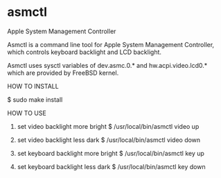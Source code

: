 # asmctl
Apple System Management Controller

Asmctl is a command line tool for Apple System Management Controller,
which controls keyboard backlight and LCD backlight.

Asmctl uses sysctl variables of dev.asmc.0.* and hw.acpi.video.lcd0.*
which are provided by FreeBSD kernel.


HOW TO INSTALL

$ sudo make install

HOW TO USE

1. set video backlight more bright
   $ /usr/local/bin/asmctl video up

2. set video backlight less dark
   $ /usr/local/bin/asmctl video down

3. set keyboard backlight more bright
   $ /usr/local/bin/asmctl key up

4. set keyboard backlight less dark
   $ /usr/local/bin/asmctl key down
